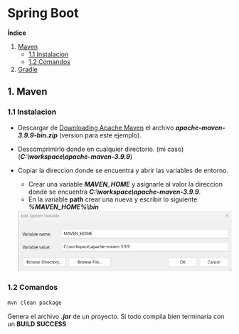 # Spring Boot

**Índice**

1. [Maven](#id1)
   - [1.1 Instalacion](#id1.1)
   - [1.2 Comandos](#id1.2)
2. [Gradle](#id2)

<div id='id1' />

## 1. Maven

<div id='id1.1' />

### 1.1 Instalacion

- Descargar de [Downloading Apache Maven](https://maven.apache.org/download.cgi) el archivo **_apache-maven-3.9.9-bin.zip_** (version para este ejemplo).
- Descomprimirlo donde en cualquier directorio. (mi caso) (**_C:\workspace\apache-maven-3.9.9_**)
- Copiar la direccion donde se encuentra y abrir las variables de entorno.

  - Crear una variable **_MAVEN_HOME_** y asignarle al valor la direccion donde se encuentra **_C:\workspace\apache-maven-3.9.9_**.
  - En la variable **path** crear una nueva y escribir lo siguiente **_%MAVEN_HOME%\bin_**

  <img src="img//maven && gradle/maven_home.png" alt="Variable de entorno" />

<div id='id1.2' />

### 1.2 Comandos

```bash
mvn clean package
```

Genera el archivo **_.jar_** de un proyecto. Si todo compila bien terminaria con un **BUILD SUCCESS**
